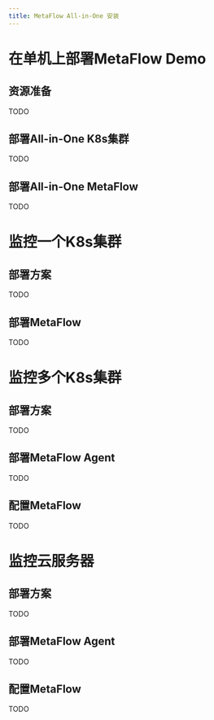 ```yaml
---
title: MetaFlow All-in-One 安装
---
```


# 在单机上部署MetaFlow Demo

## 资源准备

TODO

## 部署All-in-One K8s集群

TODO

## 部署All-in-One MetaFlow

TODO

# 监控一个K8s集群

## 部署方案

TODO

## 部署MetaFlow

TODO

# 监控多个K8s集群

## 部署方案

TODO

## 部署MetaFlow Agent

TODO

## 配置MetaFlow

TODO

# 监控云服务器

## 部署方案

TODO

## 部署MetaFlow Agent

TODO

## 配置MetaFlow

TODO

